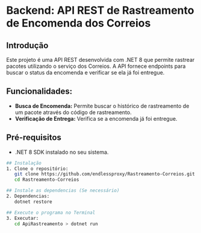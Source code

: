 # Backend: **API REST** de Rastreamento de Encomenda dos Correios

## Introdução
Este projeto é uma API REST desenvolvida com .NET 8 que permite rastrear pacotes utilizando o serviço dos Correios. A API fornece endpoints para buscar o status da encomenda e verificar se ela já foi entregue.

## Funcionalidades:
- **Busca de Encomenda:** Permite buscar o histórico de rastreamento de um pacote através do código de rastreamento.
- **Verificação de Entrega:** Verifica se a encomenda já foi entregue.

## Pré-requisitos
- .NET 8 SDK instalado no seu sistema.

```sh
## Instalação
1. Clone o repositório:
   git clone https://github.com/endlessproxy/Rastreamento-Correios.git
   cd Rastreamento-Correios

## Instale as dependencias (Se necessário)
2. Dependencias:
   dotnet restore

## Execute o programa no Terminal
3. Executar:
   cd ApiRastreamento > dotnet run
